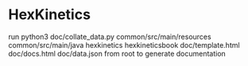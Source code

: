 # HexKinetics

run python3 doc/collate_data.py common/src/main/resources common/src/main/java hexkinetics hexkineticsbook doc/template.html doc/docs.html doc/data.json from root to generate documentation

